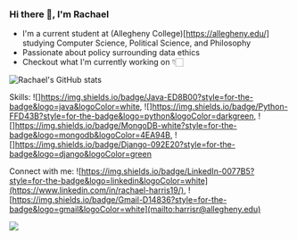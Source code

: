 ### Hi there 👋, I'm Rachael

<!--
**rachaelharris/rachaelharris** is a ✨ _special_ ✨ repository because its `README.md` (this file) appears on your GitHub profile.

Here are some ideas to get you started:

- 🔭 I’m currently working on ...
- 🌱 I’m currently learning ...
- 👯 I’m looking to collaborate on ...
- 🤔 I’m looking for help with ...
- 💬 Ask me about ...
- 📫 How to reach me: ...
- 😄 Pronouns: ...
- ⚡ Fun fact: ...
-->

- I'm a current student at (Allegheny College)[https://allegheny.edu/] studying Computer Science, Political Science, and Philosophy
- Passionate about policy surrounding data ethics
- Checkout what I'm currently working on 👇🏻

![Rachael's GitHub stats](https://github-readme-stats.vercel.app/api?username=rachaelharris&show_icons=true&theme=radical)



Skills: ![]https://img.shields.io/badge/Java-ED8B00?style=for-the-badge&logo=java&logoColor=white, ![]https://img.shields.io/badge/Python-FFD43B?style=for-the-badge&logo=python&logoColor=darkgreen, ![]https://img.shields.io/badge/MongoDB-white?style=for-the-badge&logo=mongodb&logoColor=4EA94B, ![]https://img.shields.io/badge/Django-092E20?style=for-the-badge&logo=django&logoColor=green


Connect with me:
![https://img.shields.io/badge/LinkedIn-0077B5?style=for-the-badge&logo=linkedin&logoColor=white](https://www.linkedin.com/in/rachael-harris19/), ![https://img.shields.io/badge/Gmail-D14836?style=for-the-badge&logo=gmail&logoColor=white](mailto:harrisr@allegheny.edu)


![](https://komarev.com/ghpvc/?username=rachaelharris&color=green)
